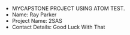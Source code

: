 - MYCAPSTONE PROJECT USING ATOM TEST.
- Name: Ray Parker
- Project Name: 2SAS
- Contact Details: Good Luck With That

